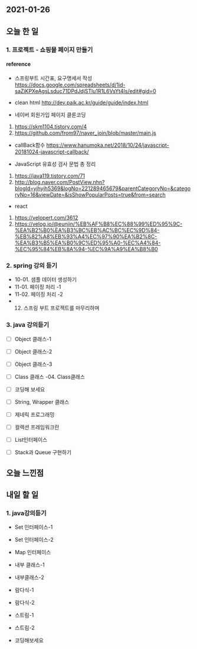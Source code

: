 2021-01-26
--

## 오늘 한 일

### 1. 프로젝트 - 쇼핑몰 페이지 만들기
#### reference
- 스프링부트 시간표, 요구명세서 작성
https://docs.google.com/spreadsheets/d/1id-saZiKPXeAgsLsduc71DPdJdjSTlu1R1L6VsYt4Is/edit#gid=0

- clean html
http://dev.paik.ac.kr/guide/guide/index.html

- 네이버 회원가입 페이지 클론코딩
1. https://skm1104.tistory.com/4
2. https://github.com/from97/naver_join/blob/master/main.js

- callBack함수
https://www.hanumoka.net/2018/10/24/javascript-20181024-javascript-callback/

- JavaScript 유효성 검사 문법 총 정리
1. https://java119.tistory.com/71
2. http://blog.naver.com/PostView.nhn?blogId=yjhyjh5369&logNo=221289465679&parentCategoryNo=&categoryNo=16&viewDate=&isShowPopularPosts=true&from=search

- react
1. https://velopert.com/3612
2. https://velog.io/@eunjin/%EB%AF%B8%EC%88%99%ED%95%9C-%EA%B2%B0%EA%B3%BC%EB%AC%BC%EC%9D%84-%EB%82%A8%EB%93%A4%EC%97%90%EA%B2%8C-%EA%B3%B5%EA%B0%9C%ED%95%A0-%EC%A4%84-%EC%95%84%EB%8A%94-%EC%9A%A9%EA%B8%B0

### 2. spring 강의 듣기
- 10-01. 샘플 데이터 생성하기
- 11-01. 페이징 처리 -1
- 11-02. 페이징 처리 -2
- 12. 스프링 부트 프로젝트를 마무리하며

### 3. java 강의듣기
- [ ] Object  클래스-1
- [ ] Object 클래스-2
- [ ] Object 클래스-3
- [ ] Class 클래스 -04. Class클래스
- [ ] 코딩해 보세요

- [ ] String, Wrapper 클래스
- [ ] 제네릭 프로그래밍
- [ ] 컬렉션 프레임워크란
- [ ] List인터페이스
- [ ] Stack과 Queue 구현하기

## 오늘 느낀점




## 내일 할 일

### 1. java강의듣기
- Set 인터페이스-1
- Set 인터페이스-2
- Map 인터페이스
- 내부 클래스-1
- 내부클래스-2


- 람다식-1
- 람다식-2
- 스트림-1
- 스트림-2
- 코딩해보세요


